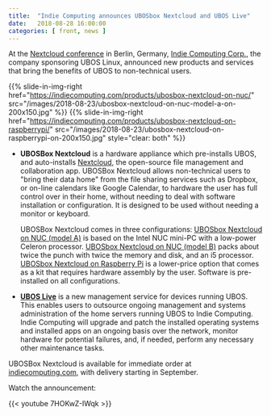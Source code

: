 ```yaml
---
title:  "Indie Computing announces UBOSbox Nextcloud and UBOS Live"
date:   2018-08-28 16:00:00
categories: [ front, news ]
---
```


At the [Nextcloud conference](https://nextcloud.com/conf/) in Berlin,
Germany, [Indie Computing Corp.](https://indiecomputing.com/), the
company sponsoring UBOS Linux, announced new products and services that bring the
benefits of UBOS to non-technical users.

{{% slide-in-img-right href="https://indiecomputing.com/products/ubosbox-nextcloud-on-nuc/"         src="/images/2018-08-23/ubosbox-nextcloud-on-nuc-model-a-on-200x150.jpg" %}}
{{% slide-in-img-right href="https://indiecomputing.com/products/ubosbox-nextcloud-on-raspberrypi/" src="/images/2018-08-23/ubosbox-nextcloud-on-raspberrypi-on-200x150.jpg" style="clear: both" %}}

* **UBOSBox Nextcloud** is a hardware appliance which pre-installs UBOS, and auto-installs
  [Nextcloud](https://nextcloud.com/), the open-source file management and
  collaboration app. UBOSBox Nextcloud allows non-technical users to "bring their data home"
  from the file sharing services such as Dropbox, or on-line calendars like Google Calendar,
  to hardware the user has full control over in their home, without needing to deal with
  software installation or configuration. It is designed to be used without needing a
  monitor or keyboard.

  UBOSBox Nextcloud comes in three configurations:
  [UBOSbox Nextcloud on NUC (model A)](https://indiecomputing.com/products/ubosbox-nextcloud-on-nuc/)
  is based on the Intel NUC mini-PC with a low-power Celeron processor.
  [UBOSbox Nextcloud on NUC (model B)](https://indiecomputing.com/products/ubosbox-nextcloud-on-nuc/)
  packs about twice the punch with twice the memory and disk, and an i5 processor.
  [UBOSbox Nextcloud on Raspberry Pi](https://indiecomputing.com/products/ubosbox-nextcloud-on-raspberrypi/)
  is a lower-price option that comes as a kit that requires
  hardware assembly by the user. Software is pre-installed on all configurations.

* [**UBOS Live**](https://indiecomputing.com/products/ubos-live/) is a new
  management service for devices running UBOS. This enables users to outsource ongoing
  management and systems administration of the home servers running UBOS to Indie Computing.
  Indie Computing will upgrade and patch the installed operating systems and installed apps
  on an ongoing basis over the network, monitor hardware for potential failures, and, if
  needed, perform any necessary other maintenance tasks.

UBOSBox Nextcloud is available for immediate order at
[indiecomputing.com](https://indiecomputing.com/), with delivery starting in September.

Watch the announcement:

{{< youtube 7HOKwZ-IWqk >}}
